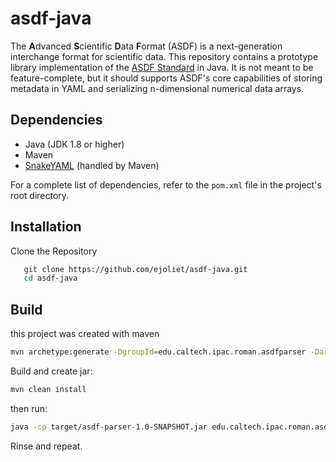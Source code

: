 # asdf-java
The **A**dvanced **S**cientific **D**ata **F**ormat (ASDF) is a
next-generation interchange format for scientific data. This repository
contains a prototype library implementation of the [ASDF Standard](https://asdf-standard.readthedocs.io/en/latest/) in Java. It is not meant to be feature-complete, but it should supports ASDF's core capabilities of storing metadata in YAML and serializing n-dimensional numerical data arrays.

## Dependencies
- Java (JDK 1.8 or higher)
- Maven
- [SnakeYAML](https://bitbucket.org/asomov/snakeyaml) (handled by Maven)

For a complete list of dependencies, refer to the `pom.xml` file in the project's root directory.

## Installation

Clone the Repository

```sh
   git clone https://github.com/ejoliet/asdf-java.git
   cd asdf-java
   ```

## Build

this project was created with maven

```sh
mvn archetype:generate -DgroupId=edu.caltech.ipac.roman.asdfparser -DartifactId=asdf-parser -DarchetypeArtifactId=maven-archetype-quickstart -DinteractiveMode=false
```
Build and create jar:

```sh
mvn clean install
```
then run:

```sh
java -cp target/asdf-parser-1.0-SNAPSHOT.jar edu.caltech.ipac.roman.asdfparser.AsdfReader
```

Rinse and repeat.
